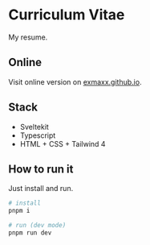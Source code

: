 # Curriculum Vitae

My resume.

## Online

Visit online version on [exmaxx.github.io](https://exmaxx.github.io).

## Stack

- Sveltekit
- Typescript
- HTML + CSS + Tailwind 4

## How to run it

Just install and run.

```bash
# install
pnpm i
```

```bash
# run (dev mode)
pnpm run dev
```
